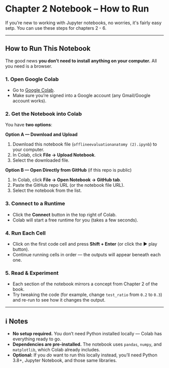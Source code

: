# Chapter 2 Notebook – How to Run

If you’re new to working with Jupyter notebooks, no worries, it's fairly easy setp. You can use these steps for chapters 2 - 6. 

---

## How to Run This Notebook

The good news **you don’t need to install anything on your computer.** All you need is a browser. 

### 1. Open Google Colab
- Go to [Google Colab](https://colab.research.google.com).
- Make sure you’re signed into a Google account (any Gmail/Google account works).

### 2. Get the Notebook into Colab
You have **two options**:

**Option A — Download and Upload**
1. Download this notebook file (`offlineevaluationanatomy (2).ipynb`) to your computer.
2. In Colab, click **File → Upload Notebook**.
3. Select the downloaded file.

**Option B — Open Directly from GitHub** (if this repo is public)
1. In Colab, click **File → Open Notebook → GitHub tab**.
2. Paste the GitHub repo URL (or the notebook file URL).
3. Select the notebook from the list.

### 3. Connect to a Runtime
- Click the **Connect** button in the top right of Colab.
- Colab will start a free runtime for you (takes a few seconds).

### 4. Run Each Cell
- Click on the first code cell and press **Shift + Enter** (or click the ▶️ play button).
- Continue running cells in order — the outputs will appear beneath each one.

### 5. Read & Experiment
- Each section of the notebook mirrors a concept from Chapter 2 of the book.
- Try tweaking the code (for example, change `test_ratio` from `0.2` to `0.3`) and re-run to see how it changes the output.

---

## ℹ️ Notes

- **No setup required.** You don’t need Python installed locally — Colab has everything ready to go.
- **Dependencies are pre-installed.** The notebook uses `pandas`, `numpy`, and `matplotlib`, which Colab already includes.
- **Optional:** If you *do* want to run this locally instead, you’ll need Python 3.8+, Jupyter Notebook, and those same libraries.
